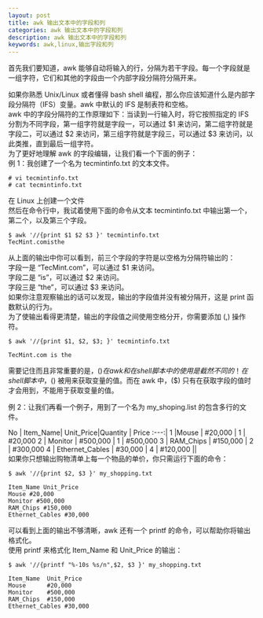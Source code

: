 ```yaml
---
layout: post
title: awk 输出文本中的字段和列
categories: awk 输出文本中的字段和列
description: awk 输出文本中的字段和列
keywords: awk,linux,输出字段和列
---
```


首先我们要知道，awk 能够自动将输入的行，分隔为若干字段。每一个字段就是一组字符，它们和其他的字段由一个内部字段分隔符分隔开来。  

如果你熟悉 Unix/Linux 或者懂得 bash shell 编程，那么你应该知道什么是内部字段分隔符（IFS）变量。awk 中默认的 IFS 是制表符和空格。    
awk 中的字段分隔符的工作原理如下：当读到一行输入时，将它按照指定的 IFS 分割为不同字段，第一组字符就是字段一，可以通过 $1 来访问，第二组字符就是字段二，可以通过 $2 来访问，第三组字符就是字段三，可以通过 $3 来访问，以此类推，直到最后一组字符。  
为了更好地理解 awk 的字段编辑，让我们看一个下面的例子：    
例 1：我创建了一个名为 tecmintinfo.txt 的文本文件。    
```
# vi tecmintinfo.txt
# cat tecmintinfo.txt
```
在 Linux 上创建一个文件  
然后在命令行中，我试着使用下面的命令从文本 tecmintinfo.txt 中输出第一个，第二个，以及第三个字段。  
```
$ awk '//{print $1 $2 $3 }' tecmintinfo.txt
TecMint.comisthe
```
从上面的输出中你可以看到，前三个字段的字符是以空格为分隔符输出的：  
字段一是 “TecMint.com”，可以通过 $1 来访问。  
字段二是 “is”，可以通过 $2 来访问。  
字段三是 “the”，可以通过 $3 来访问。  
如果你注意观察输出的话可以发现，输出的字段值并没有被分隔开，这是 print 函数默认的行为。  
为了使输出看得更清楚，输出的字段值之间使用空格分开，你需要添加 (,) 操作符。  
```
$ awk '//{print $1, $2, $3; }' tecmintinfo.txt

TecMint.com is the
```
需要记住而且非常重要的是，($) 在 awk 和在 shell 脚本中的使用是截然不同的！
在 shell 脚本中，($) 被用来获取变量的值。而在 awk 中，($) 只有在获取字段的值时才会用到，不能用于获取变量的值。

例 2：让我们再看一个例子，用到了一个名为 my_shoping.list 的包含多行的文件。

No   | Item_Name| Unit_Price|Quantity  | Price
:---:|
1     |Mouse         |            #20,000   |  1   |        #20,000
2   |  Monitor |                  #500,000  |  1   |        #500,000
3   |  RAM_Chips  |               #150,000   | 2    |       #300,000
4   |  Ethernet_Cables  |         #30,000  |   4        |   #120,000     ||   
如果你只想输出购物清单上每一个物品的单价，你只需运行下面的命令：
```
$ awk '//{print $2, $3 }' my_shopping.txt

Item_Name Unit_Price  
Mouse #20,000  
Monitor #500,000  
RAM_Chips #150,000  
Ethernet_Cables #30,000  
```
可以看到上面的输出不够清晰，awk 还有一个 printf 的命令，可以帮助你将输出格式化。  
使用 printf 来格式化 Item_Name 和 Unit_Price 的输出：
```
$ awk '//{printf "%-10s %s/n",$2, $3 }' my_shopping.txt

Item_Name  Unit_Price
Mouse      #20,000
Monitor    #500,000
RAM_Chips  #150,000
Ethernet_Cables #30,000
```
